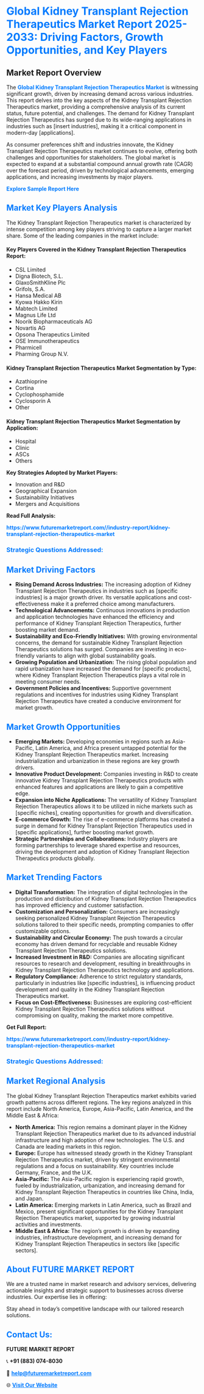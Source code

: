 <h1 style="color: #007BFF;">Global Kidney Transplant Rejection Therapeutics Market Report 2025-2033: Driving Factors, Growth Opportunities, and Key Players</h1>

<section id="overview">
<h2>Market Report Overview</h2>
<p>The <a href="https://www.futuremarketreport.com//industry-report/kidney-transplant-rejection-therapeutics-market" style="color: #007BFF; text-decoration: none;"><strong>Global Kidney Transplant Rejection Therapeutics Market</strong></a> is witnessing significant growth, driven by increasing demand across various industries. This report delves into the key aspects of the Kidney Transplant Rejection Therapeutics market, providing a comprehensive analysis of its current status, future potential, and challenges. The demand for Kidney Transplant Rejection Therapeutics has surged due to its wide-ranging applications in industries such as [insert industries], making it a critical component in modern-day [applications].</p>
<p>As consumer preferences shift and industries innovate, the Kidney Transplant Rejection Therapeutics market continues to evolve, offering both challenges and opportunities for stakeholders. The global market is expected to expand at a substantial compound annual growth rate (CAGR) over the forecast period, driven by technological advancements, emerging applications, and increasing investments by major players.</p>
</section>

<section id="overview">
<p><a href="https://www.futuremarketreport.com//request-sample/reportId=54706" style="color: #007BFF; text-decoration: none;"><strong>Explore Sample Report Here</strong></a></p>
</section>

<section id="key-players">
<h2 style="color: #007BFF;">Market Key Players Analysis</h2>
<p>The Kidney Transplant Rejection Therapeutics market is characterized by intense competition among key players striving to capture a larger market share. Some of the leading companies in the market include:</p>
<h4>Key Players Covered in the Kidney Transplant Rejection Therapeutics Report:</h4>
<ul><li>CSL Limited</li><li>Digna Biotech, S.L.</li><li>GlaxoSmithKline Plc</li><li>Grifols, S.A.</li><li>Hansa Medical AB</li><li>Kyowa Hakko Kirin</li><li>Mabtech Limited</li><li>Magnus Life Ltd</li><li>Noorik Biopharmaceuticals AG</li><li>Novartis AG</li><li>Opsona Therapeutics Limited</li><li>OSE Immunotherapeutics</li><li>Pharmicell</li><li>Pharming Group N.V.</li></ul>
<h4>Kidney Transplant Rejection Therapeutics Market Segmentation by Type:</h4>
<ul><li>Azathioprine</li><li>Cortina</li><li>Cyclophosphamide</li><li>Cyclosporin A</li><li>Other</li></ul>

<h4>Kidney Transplant Rejection Therapeutics Market Segmentation by Application:</h4>
<ul><li>Hospital</li><li>Clinic</li><li>ASCs</li><li>Others</li></ul>
<p><strong>Key Strategies Adopted by Market Players:</strong></p>
<ul>
<li>Innovation and R&D</li>
<li>Geographical Expansion</li>
<li>Sustainability Initiatives</li>
<li>Mergers and Acquisitions</li>
</ul>
</section>

<section>
<p><strong>Read Full Analysis: </strong></p><a href="https://www.futuremarketreport.com//industry-report/kidney-transplant-rejection-therapeutics-market" style="color: #007BFF; text-decoration: none;"><strong>https://www.futuremarketreport.com//industry-report/kidney-transplant-rejection-therapeutics-market</strong></a>
<h3 style="color: #007BFF;">Strategic Questions Addressed:</h3>
</section>

<section id="driving-factors">
<h2 style="color: #007BFF;">Market Driving Factors</h2>
<ul>
<li><strong>Rising Demand Across Industries:</strong> The increasing adoption of Kidney Transplant Rejection Therapeutics in industries such as [specific industries] is a major growth driver. Its versatile applications and cost-effectiveness make it a preferred choice among manufacturers.</li>
<li><strong>Technological Advancements:</strong> Continuous innovations in production and application technologies have enhanced the efficiency and performance of Kidney Transplant Rejection Therapeutics, further boosting market demand.</li>
<li><strong>Sustainability and Eco-Friendly Initiatives:</strong> With growing environmental concerns, the demand for sustainable Kidney Transplant Rejection Therapeutics solutions has surged. Companies are investing in eco-friendly variants to align with global sustainability goals.</li>
<li><strong>Growing Population and Urbanization:</strong> The rising global population and rapid urbanization have increased the demand for [specific products], where Kidney Transplant Rejection Therapeutics plays a vital role in meeting consumer needs.</li>
<li><strong>Government Policies and Incentives:</strong> Supportive government regulations and incentives for industries using Kidney Transplant Rejection Therapeutics have created a conducive environment for market growth.</li>
</ul>
</section>

<section id="growth-opportunities">
<h2 style="color: #007BFF;">Market Growth Opportunities</h2>
<ul>
<li><strong>Emerging Markets:</strong> Developing economies in regions such as Asia-Pacific, Latin America, and Africa present untapped potential for the Kidney Transplant Rejection Therapeutics market. Increasing industrialization and urbanization in these regions are key growth drivers.</li>
<li><strong>Innovative Product Development:</strong> Companies investing in R&D to create innovative Kidney Transplant Rejection Therapeutics products with enhanced features and applications are likely to gain a competitive edge.</li>
<li><strong>Expansion into Niche Applications:</strong> The versatility of Kidney Transplant Rejection Therapeutics allows it to be utilized in niche markets such as [specific niches], creating opportunities for growth and diversification.</li>
<li><strong>E-commerce Growth:</strong> The rise of e-commerce platforms has created a surge in demand for Kidney Transplant Rejection Therapeutics used in [specific applications], further boosting market growth.</li>
<li><strong>Strategic Partnerships and Collaborations:</strong> Industry players are forming partnerships to leverage shared expertise and resources, driving the development and adoption of Kidney Transplant Rejection Therapeutics products globally.</li>
</ul>
</section>

<section id="trending-factors">
<h2 style="color: #007BFF;">Market Trending Factors</h2>
<ul>
<li><strong>Digital Transformation:</strong> The integration of digital technologies in the production and distribution of Kidney Transplant Rejection Therapeutics has improved efficiency and customer satisfaction.</li>
<li><strong>Customization and Personalization:</strong> Consumers are increasingly seeking personalized Kidney Transplant Rejection Therapeutics solutions tailored to their specific needs, prompting companies to offer customizable options.</li>
<li><strong>Sustainability and Circular Economy:</strong> The push towards a circular economy has driven demand for recyclable and reusable Kidney Transplant Rejection Therapeutics solutions.</li>
<li><strong>Increased Investment in R&D:</strong> Companies are allocating significant resources to research and development, resulting in breakthroughs in Kidney Transplant Rejection Therapeutics technology and applications.</li>
<li><strong>Regulatory Compliance:</strong> Adherence to strict regulatory standards, particularly in industries like [specific industries], is influencing product development and quality in the Kidney Transplant Rejection Therapeutics market.</li>
<li><strong>Focus on Cost-Effectiveness:</strong> Businesses are exploring cost-efficient Kidney Transplant Rejection Therapeutics solutions without compromising on quality, making the market more competitive.</li>
</ul>
</section>

<section>
<p><strong>Get Full Report: </strong></p><a href="https://www.futuremarketreport.com//industry-report/kidney-transplant-rejection-therapeutics-market" style="color: #007BFF; text-decoration: none;"><strong>https://www.futuremarketreport.com//industry-report/kidney-transplant-rejection-therapeutics-market</strong></a>
<h3 style="color: #007BFF;">Strategic Questions Addressed:</h3>
</section>


<section id="regional-analysis">
<h2 style="color: #007BFF;">Market Regional Analysis</h2>
<p>The global Kidney Transplant Rejection Therapeutics market exhibits varied growth patterns across different regions. The key regions analyzed in this report include North America, Europe, Asia-Pacific, Latin America, and the Middle East & Africa:</p>
<ul>
<li><strong>North America:</strong> This region remains a dominant player in the Kidney Transplant Rejection Therapeutics market due to its advanced industrial infrastructure and high adoption of new technologies. The U.S. and Canada are leading markets in this region.</li>
<li><strong>Europe:</strong> Europe has witnessed steady growth in the Kidney Transplant Rejection Therapeutics market, driven by stringent environmental regulations and a focus on sustainability. Key countries include Germany, France, and the U.K.</li>
<li><strong>Asia-Pacific:</strong> The Asia-Pacific region is experiencing rapid growth, fueled by industrialization, urbanization, and increasing demand for Kidney Transplant Rejection Therapeutics in countries like China, India, and Japan.</li>
<li><strong>Latin America:</strong> Emerging markets in Latin America, such as Brazil and Mexico, present significant opportunities for the Kidney Transplant Rejection Therapeutics market, supported by growing industrial activities and investments.</li>
<li><strong>Middle East & Africa:</strong> The region’s growth is driven by expanding industries, infrastructure development, and increasing demand for Kidney Transplant Rejection Therapeutics in sectors like [specific sectors].</li>
</ul>
</section>

<footer>
<h2 style="color: #007BFF;">About FUTURE MARKET REPORT</h2>
<p>We are a trusted name in market research and advisory services, delivering actionable insights and strategic support to businesses across diverse industries. Our expertise lies in offering:</p>

<p>Stay ahead in today’s competitive landscape with our tailored research solutions.</p>

<h2 style="color: #007BFF;">Contact Us:</h2>
<p><strong>FUTURE MARKET REPORT</strong></p>
<p>📞 <strong>+91 (883) 074-8030</strong></p>
<p>📧 <strong><a href="mailto:help@futuremarketreport.com" style="color: #007BFF;">help@futuremarketreport.com</a></strong></p>
<p>🌐 <strong><a href="https://www.futuremarketreport.com/" style="color: #007BFF;">Visit Our Website</a></strong></p>
</footer>
